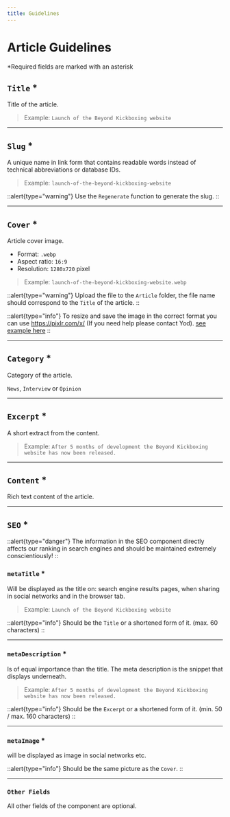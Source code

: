 ```yaml
---
title: Guidelines
---
```


# Article Guidelines
*Required fields are marked with an asterisk

## `Title` *

Title of the article.

> Example: `Launch of the Beyond Kickboxing website`

---

## `Slug` *

A unique name in link form that contains readable words instead of technical abbreviations or database IDs.

> Example: `launch-of-the-beyond-kickboxing-website`

::alert{type="warning"}
Use the `Regenerate` function to generate the slug.
::

---

## `Cover` *

Article cover image.

- Format: `.webp`
- Aspect ratio: `16:9`
- Resolution: `1280x720` pixel

> Example: `launch-of-the-beyond-kickboxing-website.webp`

::alert{type="warning"}
Upload the file to the `Article` folder, the file name should correspond to the `Title` of the article.
::

::alert{type="info"}
To resize and save the image in the correct format you can use https://pixlr.com/x/
(If you need help please contact Yod). [see example here](https://gfycat.com/impishharmfulicterinewarbler)
::

---

## `Category` *

Category of the article.

`News`, `Interview` or `Opinion`

---

## `Excerpt` *

A short extract from the content.

> Example: `After 5 months of development the Beyond Kickboxing website has now been released.`

---

## `Content` *

Rich text content of the article.

---

## `SEO` *

::alert{type="danger"}
The information in the SEO component directly affects our ranking in search engines and should be maintained extremely conscientiously!
::

### `metaTitle` *

Will be displayed as the title on: search engine results pages, when sharing in social networks and in the browser tab.

> Example: `Launch of the Beyond Kickboxing website`

::alert{type="info"}
Should be the `Title` or a shortened form of it. (max. 60 characters)
::

---

### `metaDescription` *

Is of equal importance than the title. The meta description is the snippet that displays underneath.

> Example: `After 5 months of development the Beyond Kickboxing website has now been released.`

::alert{type="info"}
Should be the `Excerpt` or a shortened form of it. (min. 50 / max. 160 characters)
::

---

### `metaImage` *

will be displayed as image in social networks etc.

::alert{type="info"}
Should be the same picture as the `Cover`.
::

---

### `Other Fields`

All other fields of the component are optional.